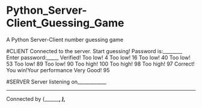 # Python_Server-Client_Guessing_Game
A Python Server-Client number guessing game

#CLIENT
Connected to the server. Start guessing!
Password is:________
Enter password:_____
Verified!
Too low!
4
Too low!
16
Too low!
40
Too low!
53
Too low!
89
Too low!
90
Too high!
100
Too high!
98
Too high!
97
Correct! You win!Your performance Very Good!
95

#SERVER
Server listening on____________
________
Connected by (________, _______),_________
